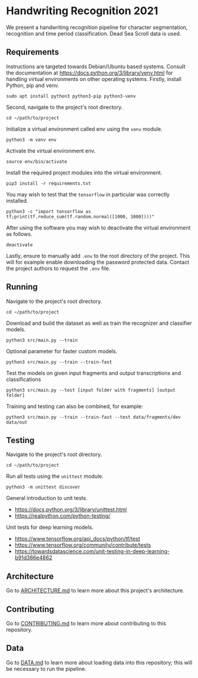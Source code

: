 # Handwriting Recognition 2021

We present a handwriting recognition pipeline for character segmentation, recognition and time period classification.
Dead Sea Scroll data is used.

## Requirements

Instructions are targeted towards Debian/Ubuntu based systems.
Consult the documentation at <https://docs.python.org/3/library/venv.html> for handling virtual environments on other operating systems.
Firstly, install Python, pip and venv.

    sudo apt install python3 python3-pip python3-venv

Second, navigate to the project's root directory.

    cd ~/path/to/project

Initialize a virtual environment called env using the `venv` module.

    python3 -m venv env

Activate the virtual environment env.

    source env/bin/activate

Install the required project modules into the virtual environment.

    pip3 install -r requirements.txt

You may wish to test that the `tensorflow` in particular was correctly installed.

    python3 -c "import tensorflow as tf;print(tf.reduce_sum(tf.random.normal([1000, 1000])))"

After using the software you may wish to deactivate the virtual environment as follows.

    deactivate

Lastly, ensure to manually add `.env` to the root directory of the project.
This will for example enable downloading the password protected data.
Contact the project authors to request the `.env` file.

## Running

Navigate to the project's root directory.

    cd ~/path/to/project

Download and build the dataset as well as train the recognizer and classifier models.

    python3 src/main.py --train 
    
Optional parameter for faster custom models.

    python3 src/main.py --train --train-fast
    
Test the models on given input fragments and output transcriptions and classifications

    python3 src/main.py --test [input folder with fragments] [output folder]
    
Training and testing can also be combined, for example:

    python3 src/main.py --train --train-fast --test data/fragments/dev data/out
    
## Testing

Navigate to the project's root directory.

    cd ~/path/to/project

Run all tests using the `unittest` module.

    python3 -m unittest discover

General introduction to unit tests.

- <https://docs.python.org/3/library/unittest.html>
- <https://realpython.com/python-testing/>

Unit tests for deep learning models.

- <https://www.tensorflow.org/api_docs/python/tf/test>
- <https://www.tensorflow.org/community/contribute/tests>
- <https://towardsdatascience.com/unit-testing-in-deep-learning-b91d366e4862>

## Architecture

Go to [ARCHITECTURE.md](ARCHITECTURE.md) to learn more about this project's architecture.

## Contributing

Go to [CONTRIBUTING.md](CONTRIBUTING.md) to learn more about contributing to this repository.

## Data

Go to [DATA.md](data/DATA.md) to learn more about loading data into this repository; this will be necessary to run the pipeline.

